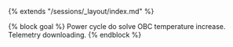 {% extends "/sessions/_layout/index.md" %}

{% block goal %}
Power cycle do solve OBC temperature increase. Telemetry downloading.
{% endblock %}
